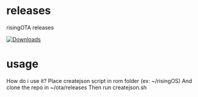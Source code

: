 # releases
risingOTA releases

[![Downloads](https://img.shields.io/github/downloads/Emiferpro/releases/total?style=for-the-badge)](https://github.com/Emiferpro/releases/releases)

# usage
How do i use it? Place createjson script in rom folder (ex: ~/risingOS)
And clone the repo in ~/ota/releases
Then run createjson.sh

